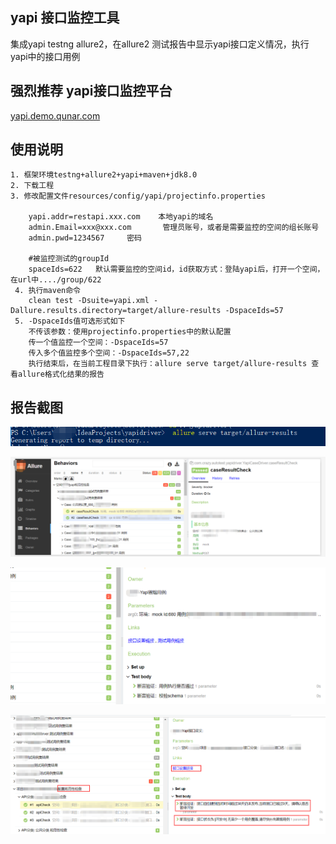 ## yapi 接口监控工具
集成yapi testng allure2，在allure2 测试报告中显示yapi接口定义情况，执行yapi中的接口用例

## 强烈推荐 yapi接口监控平台
<p><a target="_blank" href="http://yapi.demo.qunar.com">yapi.demo.qunar.com</a></p>

## 使用说明

    1. 框架环境testng+allure2+yapi+maven+jdk8.0
    2. 下载工程
    3. 修改配置文件resources/config/yapi/projectinfo.properties

        yapi.addr=restapi.xxx.com    本地yapi的域名
        admin.Email=xxx@xxx.com       管理员账号，或者是需要监控的空间的组长账号
        admin.pwd=1234567     密码

        #被监控测试的groupId
        spaceIds=622   默认需要监控的空间id，id获取方式：登陆yapi后，打开一个空间，在url中..../group/622
     4. 执行maven命令
        clean test -Dsuite=yapi.xml -Dallure.results.directory=target/allure-results -DspaceIds=57
     5. -DspaceIds值可选形式如下
        不传该参数：使用projectinfo.properties中的默认配置
        传一个值监控一个空间：-DspaceIds=57
        传入多个值监控多个空间：-DspaceIds=57,22
        执行结束后，在当前工程目录下执行：allure serve target/allure-results 查看allure格式化结果的报告

## 报告截图
![Allure Report](./doc/image/1.png)

![Allure Report](./doc/image/21.png)

![Allure Report](./doc/image/3.png)

![Allure Report](./doc/image/4.png)

